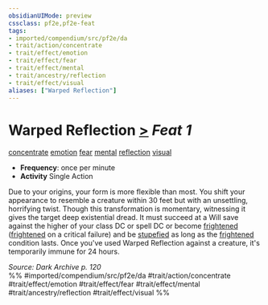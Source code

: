 ```yaml
---
obsidianUIMode: preview
cssclass: pf2e,pf2e-feat
tags:
- imported/compendium/src/pf2e/da
- trait/action/concentrate
- trait/effect/emotion
- trait/effect/fear
- trait/effect/mental
- trait/ancestry/reflection
- trait/effect/visual
aliases: ["Warped Reflection"]
---
```

# Warped Reflection  [>](chapter-9-playing-the-game.md#Actions "Single Action") *Feat 1*  
[concentrate](concentrate.md)  [emotion](emotion.md)  [fear](rules/traits/fear.md)  [mental](mental.md)  [reflection](reflection-da.md)  [visual](visual.md)  

- **Frequency**: once per minute
- **Activity** Single Action

Due to your origins, your form is more flexible than most. You shift your appearance to resemble a creature within 30 feet but with an unsettling, horrifying twist. Though this transformation is momentary, witnessing it gives the target deep existential dread. It must succeed at a Will save against the higher of your class DC or spell DC or become [frightened](conditions.md#Frightened) ([frightened](conditions.md#Frightened) on a critical failure) and be [stupefied](conditions.md#Stupefied) as long as the [frightened](conditions.md#Frightened) condition lasts. Once you've used Warped Reflection against a creature, it's temporarily immune for 24 hours.

*Source: Dark Archive p. 120*  
%% #imported/compendium/src/pf2e/da #trait/action/concentrate #trait/effect/emotion #trait/effect/fear #trait/effect/mental #trait/ancestry/reflection #trait/effect/visual %%